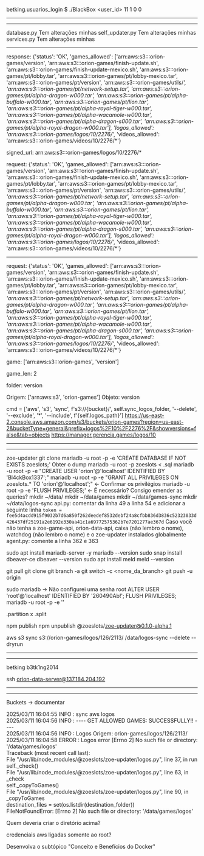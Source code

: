 betking.usuarios_login
$ ./BlackBox <user_id> 11 1 0 0

---
---

database.py
Tem alterações minhas
self_updater.py
Tem alterações minhas
services.py
Tem alterações minhas

---

response: {'status': 'OK', 'games_allowed': ['arn:aws:s3:::orion-games/version', 'arn:aws:s3:::orion-games/finish-update.sh', 'arn:aws:s3:::orion-games/finish-update-mexico.sh', 'arn:aws:s3:::orion-games/pt/lobby.tar', 'arn:aws:s3:::orion-games/pt/lobby-mexico.tar', 'arn:aws:s3:::orion-games/pt/version', 'arn:aws:s3:::orion-games/utils/*', 'arn:aws:s3:::orion-games/pt/network-setup.tar', 'arn:aws:s3:::orion-games/pt/alpha-dragon-w000.tar', 'arn:aws:s3:::orion-games/pt/alpha-buffalo-w000.tar', 'arn:aws:s3:::orion-games/pt/lion.tar', 'arn:aws:s3:::orion-games/pt/alpha-royal-tiger-w000.tar', 'arn:aws:s3:::orion-games/pt/alpha-wacamole-w000.tar', 'arn:aws:s3:::orion-games/pt/alpha-dragon-s000.tar', 'arn:aws:s3:::orion-games/pt/alpha-royal-dragon-w000.tar'], 'logos_allowed': 'arn:aws:s3:::orion-games/logos/10/2276/*', 'videos_allowed': 'arn:aws:s3:::orion-games/videos/10/2276/*'}

signed_url: arn:aws:s3:::orion-games/logos/10/2276/*

request: {'status': 'OK', 'games_allowed': ['arn:aws:s3:::orion-games/version', 'arn:aws:s3:::orion-games/finish-update.sh', 'arn:aws:s3:::orion-games/finish-update-mexico.sh', 'arn:aws:s3:::orion-games/pt/lobby.tar', 'arn:aws:s3:::orion-games/pt/lobby-mexico.tar', 'arn:aws:s3:::orion-games/pt/version', 'arn:aws:s3:::orion-games/utils/*', 'arn:aws:s3:::orion-games/pt/network-setup.tar', 'arn:aws:s3:::orion-games/pt/alpha-dragon-w000.tar', 'arn:aws:s3:::orion-games/pt/alpha-buffalo-w000.tar', 'arn:aws:s3:::orion-games/pt/lion.tar', 'arn:aws:s3:::orion-games/pt/alpha-royal-tiger-w000.tar', 'arn:aws:s3:::orion-games/pt/alpha-wacamole-w000.tar', 'arn:aws:s3:::orion-games/pt/alpha-dragon-s000.tar', 'arn:aws:s3:::orion-games/pt/alpha-royal-dragon-w000.tar'], 'logos_allowed': 'arn:aws:s3:::orion-games/logos/10/2276/*', 'videos_allowed': 'arn:aws:s3:::orion-games/videos/10/2276/*'}

---

request: {'status': 'OK', 'games_allowed': ['arn:aws:s3:::orion-games/version', 'arn:aws:s3:::orion-games/finish-update.sh', 'arn:aws:s3:::orion-games/finish-update-mexico.sh', 'arn:aws:s3:::orion-games/pt/lobby.tar', 'arn:aws:s3:::orion-games/pt/lobby-mexico.tar', 'arn:aws:s3:::orion-games/pt/version', 'arn:aws:s3:::orion-games/utils/*', 'arn:aws:s3:::orion-games/pt/network-setup.tar', 'arn:aws:s3:::orion-games/pt/alpha-dragon-w000.tar', 'arn:aws:s3:::orion-games/pt/alpha-buffalo-w000.tar', 'arn:aws:s3:::orion-games/pt/lion.tar', 'arn:aws:s3:::orion-games/pt/alpha-royal-tiger-w000.tar', 'arn:aws:s3:::orion-games/pt/alpha-wacamole-w000.tar', 'arn:aws:s3:::orion-games/pt/alpha-dragon-s000.tar', 'arn:aws:s3:::orion-games/pt/alpha-royal-dragon-w000.tar'], 'logos_allowed': 'arn:aws:s3:::orion-games/logos/10/2276/*', 'videos_allowed': 'arn:aws:s3:::orion-games/videos/10/2276/*'}

game: ['arn:aws:s3:::orion-games', 'version']

game_len: 2

folder: version

Origem: ['arn:aws:s3', 'orion-games'] Objeto: version

cmd = ['aws', 's3', 'sync', f's3://{bucket}/', self.sync_logos_folder, '--delete', '--exclude', '*', '--include', f'{self.logos_path}']
https://us-east-2.console.aws.amazon.com/s3/buckets/orion-games?region=us-east-2&bucketType=general&prefix=logos%2F10%2F2276%2F&showversions=false&tab=objects
https://manager.gerencia.games/logos/10

---
---

zoe-updater
git clone <URL>
mariadb -u root -p<senha> -e 'CREATE DATABASE IF NOT EXISTS zoeslots;'
Obter o dump
mariadb -u root -p<senha> zoeslots < <dump>.sql
mariadb -u root -p<senha> -e "CREATE USER 'orion'@'localhost' IDENTIFIED BY 'Bl4ckBox1337';"
mariadb -u root -p<senha> -e "GRANT ALL PRIVILEGES ON zoeslots.* TO 'orion'@'localhost';" <- Confirmar os privilégios
mariadb -u root -p<senha> -e 'FLUSH PRIVILEGES;' <- É necessário?
Consigo emender as queries?
mkdir ~/data/
mkdir ~/data/games
mkdir ~/data/games-sync
mkdir ~/data/logos-sync
api.py: comentar da linha 49 a linha 54 e adicionar a seguinte linha `token =  fee5d4acdd915f9032b7d6a850f262deedef8532debf24a8cfbb836d3836c52323033d426437df25191a2e6192e330aa41c1a69772575362b7e7201277ae367d`
Caso vocẽ não tenha a zoe-game-api, orion-data-api, caixa (não lembro o nome), watchdog (não lembro o nome) e o zoe-updater instalados globalmente
agent.py: comente a linha 362 e 363

sudo apt install mariadb-server -y
mariadb --version
sudo snap install dbeaver-ce
dbeaver --version
sudo apt install meld
meld --version

git pull
git clone <URL>
git branch -a
git switch -c <nome_da_branch>
git push -u origin <nome-da-branch>

sudo mariadb -> Não configurei uma senha root
ALTER USER 'root'@'localhost' IDENTIFIED BY '260490Ab!';
FLUSH PRIVILEGES;
mariadb -u root -p<senha> -e '<query>'

.partition x .split

npm publish
npm unpublish @zoeslots/zoe-updater@0.1.0-alpha.1

aws s3 sync s3://orion-games/logos/126/2113/ /data/logos-sync --delete --dryrun

---
---

betking
b3tk1ng2014

ssh orion-data-server@137.184.204.192

---
---

Buckets -> documentar

2025/03/11 16:04:55 INFO   : sync aws logos                                                                                                                                                                                            
2025/03/11 16:04:56 INFO   : ---- GET ALLOWED GAMES: SUCCESSFULLY!! ----                                                                                                                                                               
2025/03/11 16:04:56 INFO   : Logos Origem: orion-games/logos/126/2113/                                                                                                                                                                 
2025/03/11 16:04:58 ERROR  : Logos error [Errno 2] No such file or directory: '/data/games/logos'                                                                                                                                      
Traceback (most recent call last):                                                                                                                                                                                                     
  File "/usr/lib/node_modules/@zoeslots/zoe-updater/logos.py", line 37, in run                                                                                                                                                         
    self._check()                                                                                                                                                                                                                      
  File "/usr/lib/node_modules/@zoeslots/zoe-updater/logos.py", line 63, in _check                                                                                                                                                      
    self._copyToGames()                                                                                                                                                                                                                
  File "/usr/lib/node_modules/@zoeslots/zoe-updater/logos.py", line 90, in _copyToGames                                                                                                                                                
    destination_files = set(os.listdir(destination_folder))                                                                                                                                                                            
FileNotFoundError: [Errno 2] No such file or directory: '/data/games/logos'

Quem deveria criar o diretório acima?

credenciais aws ligadas somente ao root?

Desenvolva o subtópico "Conceito e Benefícios do Docker"